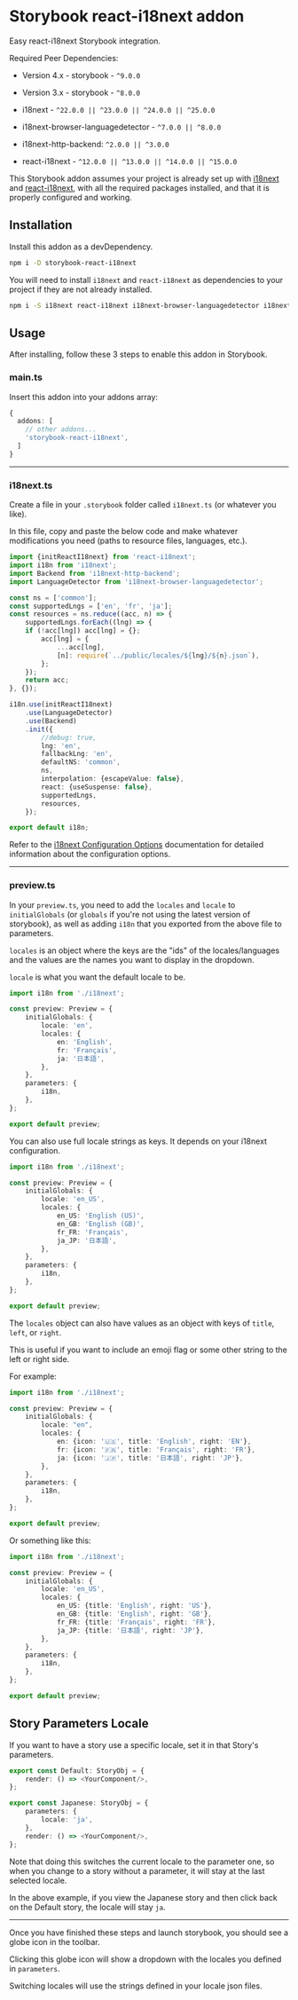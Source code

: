 # Storybook react-i18next addon

Easy react-i18next Storybook integration.

Required Peer Dependencies:
* Version 4.x - storybook - `^9.0.0`
* Version 3.x - storybook - `^8.0.0`

* i18next - `^22.0.0 || ^23.0.0 || ^24.0.0 || ^25.0.0`
* i18next-browser-languagedetector - `^7.0.0 || ^8.0.0`
* i18next-http-backend: `^2.0.0 || ^3.0.0`
* react-i18next - `^12.0.0 || ^13.0.0 || ^14.0.0 || ^15.0.0`

This Storybook addon assumes your project is already set up with [i18next](https://www.i18next.com/overview/getting-started) and [react-i18next](https://react.i18next.com/getting-started), with all the required packages installed, and that it is properly configured and working.

## Installation

Install this addon as a devDependency.

```bash
npm i -D storybook-react-i18next
```

You will need to install `i18next` and `react-i18next` as dependencies to your project if they are not already installed.
```bash
npm i -S i18next react-i18next i18next-browser-languagedetector i18next-http-backend
```

## Usage

After installing, follow these 3 steps to enable this addon in Storybook.

### main.ts
Insert this addon into your addons array:
```typescript
{
  addons: [
    // other addons...
    'storybook-react-i18next',
  ]
}
```
---

### i18next.ts
Create a file in your `.storybook` folder called `i18next.ts` (or whatever you like). 

In this file, copy and paste the below code and make whatever modifications you need (paths to resource files, languages, etc.).
```typescript
import {initReactI18next} from 'react-i18next';
import i18n from 'i18next';
import Backend from 'i18next-http-backend';
import LanguageDetector from 'i18next-browser-languagedetector';

const ns = ['common'];
const supportedLngs = ['en', 'fr', 'ja'];
const resources = ns.reduce((acc, n) => {
    supportedLngs.forEach((lng) => {
    if (!acc[lng]) acc[lng] = {};
        acc[lng] = {
            ...acc[lng],
            [n]: require(`../public/locales/${lng}/${n}.json`),
        };
    });
    return acc;
}, {});

i18n.use(initReactI18next)
    .use(LanguageDetector)
    .use(Backend)
    .init({
        //debug: true,
        lng: 'en',
        fallbackLng: 'en',
        defaultNS: 'common',
        ns,
        interpolation: {escapeValue: false},
        react: {useSuspense: false},
        supportedLngs,
        resources,
    });

export default i18n;
```

Refer to the [i18next Configuration Options](https://www.i18next.com/overview/configuration-options) documentation for detailed information about the configuration options.

---

### preview.ts
In your `preview.ts`, you need to add the `locales` and `locale` to` initialGlobals` (or `globals` if you're not using the latest version of storybook), as well as adding `i18n` that you exported from the above file to parameters.

`locales` is an object where the keys are the "ids" of the locales/languages and the values are the names you want to display in the dropdown.

`locale` is what you want the default locale to be.

```typescript
import i18n from './i18next';

const preview: Preview = {
    initialGlobals: {
        locale: 'en',
        locales: {
            en: 'English',
            fr: 'Français',
            ja: '日本語',
        },
    },
    parameters: {
        i18n,
    },
};

export default preview;
```

You can also use full locale strings as keys. It depends on your i18next configuration.

```typescript
import i18n from './i18next';

const preview: Preview = {
    initialGlobals: {
        locale: 'en_US',
        locales: {
            en_US: 'English (US)',
            en_GB: 'English (GB)',
            fr_FR: 'Français',
            ja_JP: '日本語',
        },
    },
    parameters: {
        i18n,
    },
};

export default preview;
```


The `locales` object can also have values as an object with keys of `title`, `left`, or `right`.

This is useful if you want to include an emoji flag or some other string to the left or right side.

For example:
```typescript
import i18n from './i18next';

const preview: Preview = {
    initialGlobals: {
        locale: "en",
        locales: {
            en: {icon: '🇺🇸', title: 'English', right: 'EN'},
            fr: {icon: '🇫🇷', title: 'Français', right: 'FR'},
            ja: {icon: '🇯🇵', title: '日本語', right: 'JP'},
        },
    },
    parameters: {
        i18n,
    },
};

export default preview;
```

Or something like this:
```typescript
import i18n from './i18next';

const preview: Preview = {
    initialGlobals: {
        locale: 'en_US',
        locales: {
            en_US: {title: 'English', right: 'US'},
            en_GB: {title: 'English', right: 'GB'},
            fr_FR: {title: 'Français', right: 'FR'},
            ja_JP: {title: '日本語', right: 'JP'},
        },
    },
    parameters: {
        i18n,
    },
};

export default preview;
```

## Story Parameters Locale

If you want to have a story use a specific locale, set it in that Story's parameters.

```typescript jsx
export const Default: StoryObj = {
    render: () => <YourComponent/>,
};

export const Japanese: StoryObj = {
    parameters: {
        locale: 'ja',
    },
    render: () => <YourComponent/>,
};
```
Note that doing this switches the current locale to the parameter one, so when you change to a story without a parameter, it will stay at the last selected locale.

In the above example, if you view the Japanese story and then click back on the Default story, the locale will stay `ja`.

---
Once you have finished these steps and launch storybook, you should see a globe icon in the toolbar.

Clicking this globe icon will show a dropdown with the locales you defined in `parameters`. 

Switching locales will use the strings defined in your locale json files.
